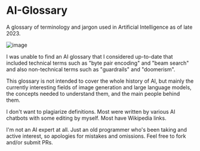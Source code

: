 # AI-Glossary
A glossary of terminology and jargon used in Artificial Intelligence as of late 2023.

![image](https://github.com/hippietrail/AI-Glossary/assets/533619/8e5768f0-1bd3-4c6b-9e12-f50fe8e8807f)

I was unable to find an AI glossary that I considered up-to-date that included technical terms such as "byte pair encoding" and "beam search" and also non-technical terms such as "guardrails" and "doomerism".

This glossary is not intended to cover the whole history of AI, but mainly the currently interesting fields of image generation and large language models, the concepts needed to understand them, and the main people behind them.

I don't want to plagiarize definitions. Most were written by various AI chatbots with some editing by myself. Most have Wikipedia links.

I'm not an AI expert at all. Just an old programmer who's been taking and active interest, so apologies for mistakes and omissions. Feel free to fork and/or submit PRs.
